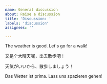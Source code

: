 ```yaml
---
name: General discussion
about: Raise a discussion
title: 'Discussion: '
labels: 'discussion'
assignees: ''

---
```


The weather is good. Let's go for a walk!

又是个大晴天呢，出去散步吧！

天気がいいから、散歩しましょう！

Das Wetter ist prima. Lass uns spazieren gehen!
